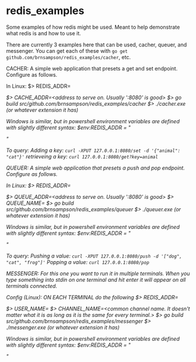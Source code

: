 # redis_examples
Some examples of how redis might be used. Meant to help demonstrate what redis is and how to use it.

There are currently 3 examples here that can be used, cacher, queuer, and messenger. You can get each of these with `go get github.com/brnsampson/redis_examples/cacher`, etc.

CACHER:
A simple web application that presets a get and set endpoint. Configure as follows.

In Linux:
$> REDIS_ADDR=<address of your redis instance>
$> CACHE_ADDR=<address to serve on. Usually ':8080' is good>
$> go build src/github.com/brnsampson/redis_examples/cacher
$> ./cacher.exe (or whatever extension it has)

Windows is similar, but in powershell environment variables are defined with slightly different syntax:
$env:REDIS_ADDR = "<address of redis instance>"

To query:
Adding a key: `curl -XPUT 127.0.0.1:8080/set -d '{"animal": "cat"}'`
retrieveing a key: `curl 127.0.0.1:8080/get?key=animal`

QUEUER:
A simple web application that presets a push and pop endpoint. Configure as follows.

In Linux:
$> REDIS_ADDR=<address of your redis instance>
$> QUEUE_ADDR=<address to serve on. Usually ':8080' is good>
$> QUEUE_NAME=<some arbitrary name. If you reuse the same name the queue state will persist as long as the redis instance does.>
$> go build src/github.com/brnsampson/redis_examples/queuer
$> ./queuer.exe (or whatever extension it has)

Windows is similar, but in powershell environment variables are defined with slightly different syntax:
$env:REDIS_ADDR = "<address of redis instance>"

To query:
Pushing a value: `curl -XPUT 127.0.0.1:8080/push -d '["dog", "cat", "frog"]'`
Popping a value: `curl 127.0.0.1:8080/pop`

MESSENGER:
For this one you want to run it in multiple terminals. When you type something into stdin on one terminal and hit enter it will appear on all terminals connected.

Config (Linux):
ON EACH TERMINAL do the following
$> REDIS_ADDR=<address of your redis instance>
$> USER_NAME=<name for this particular terminal. Make it unique for each one.>
$> CHANNEL_NAME=<common channel name. It doesn't matter what it is as long as it is the same for every terminal.>
$> go build src/github.com/brnsampson/redis_examples/messenger
$> ./messenger.exe (or whatever extension it has)

Windows is similar, but in powershell environment variables are defined with slightly different syntax:
$env:REDIS_ADDR = "<address of redis instance>"
